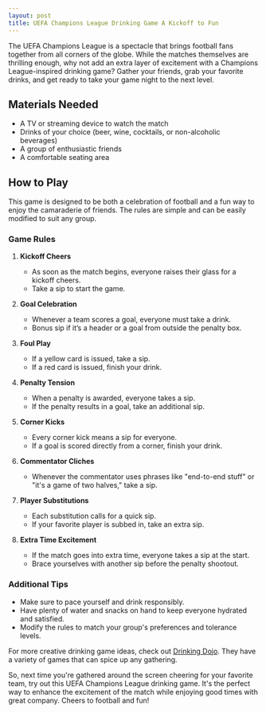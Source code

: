 ```yaml
---
layout: post
title: UEFA Champions League Drinking Game A Kickoff to Fun
---
```



The UEFA Champions League is a spectacle that brings football fans together from all corners of the globe. While the matches themselves are thrilling enough, why not add an extra layer of excitement with a Champions League-inspired drinking game? Gather your friends, grab your favorite drinks, and get ready to take your game night to the next level.

## Materials Needed

- A TV or streaming device to watch the match
- Drinks of your choice (beer, wine, cocktails, or non-alcoholic beverages)
- A group of enthusiastic friends
- A comfortable seating area

## How to Play

This game is designed to be both a celebration of football and a fun way to enjoy the camaraderie of friends. The rules are simple and can be easily modified to suit any group.

### Game Rules

1. **Kickoff Cheers**
   - As soon as the match begins, everyone raises their glass for a kickoff cheers.
   - Take a sip to start the game.

2. **Goal Celebration**
   - Whenever a team scores a goal, everyone must take a drink.
   - Bonus sip if it’s a header or a goal from outside the penalty box.

3. **Foul Play**
   - If a yellow card is issued, take a sip.
   - If a red card is issued, finish your drink.

4. **Penalty Tension**
   - When a penalty is awarded, everyone takes a sip.
   - If the penalty results in a goal, take an additional sip.

5. **Corner Kicks**
   - Every corner kick means a sip for everyone.
   - If a goal is scored directly from a corner, finish your drink.

6. **Commentator Cliches**
   - Whenever the commentator uses phrases like "end-to-end stuff" or "it's a game of two halves," take a sip.

7. **Player Substitutions**
   - Each substitution calls for a quick sip.
   - If your favorite player is subbed in, take an extra sip.

8. **Extra Time Excitement**
   - If the match goes into extra time, everyone takes a sip at the start.
   - Brace yourselves with another sip before the penalty shootout.

### Additional Tips

- Make sure to pace yourself and drink responsibly.
- Have plenty of water and snacks on hand to keep everyone hydrated and satisfied.
- Modify the rules to match your group's preferences and tolerance levels.

For more creative drinking game ideas, check out [Drinking Dojo](https://drinkingdojo.com/). They have a variety of games that can spice up any gathering.

So, next time you're gathered around the screen cheering for your favorite team, try out this UEFA Champions League drinking game. It's the perfect way to enhance the excitement of the match while enjoying good times with great company. Cheers to football and fun!